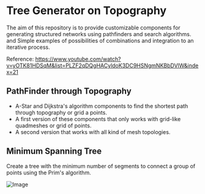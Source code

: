 # Tree Generator on Topography
The aim of this repository is to provide customizable components for generating structured networks using 
pathfinders and search algorithms. and Simple examples of possibilities of combinations and integration to an iterative process.

Reference:
https://www.youtube.com/watch?v=yOTK81HDSqM&list=PLZF2qDQgHACyldoK3DC9HSNgmNKBbDVlW&index=21

## PathFinder through Topography
- A-Star and Dijkstra's algorithm components to find the shortest path through topography or grid a points.
- A first version of these components that only works with grid-like quadmeshes or grid of points.
- A second version that works with all kind of mesh topologies.

## Minimum Spanning Tree
Create a tree with the minimum number of segments to connect a group of points using the Prim's algorithm. 


![Image](https://user-images.githubusercontent.com/43108465/222206433-2333188b-db2e-4e5d-a66c-7bdef1d5ed65.jpg)
